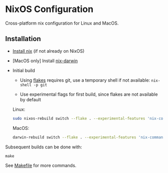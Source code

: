 NixOS Configuration
===

Cross-platform nix configuration for Linux and MacOS.

## Installation

- [Install nix](https://nixos.org/download) (if not already on NixOS)

- [MacOS only] Install [nix-darwin](https://github.com/LnL7/nix-darwin)

- Initial build

    - Using [flakes](https://nixos.wiki/wiki/Flakes) requires git, use a temporary shell if not available: `nix-shell -p git`

    - Use experimental flags for first build, since flakes are not available by default

    Linux:
    ```sh
    sudo nixos-rebuild switch --flake . --experimental-features 'nix-command flakes'
    ```

    MacOS:
    ```sh
    darwin-rebuild switch --flake . --experimental-features 'nix-command flakes'
    ```

Subsequent builds can be done with:
```
make
```

See [Makefile](./Makefile) for more commands.
